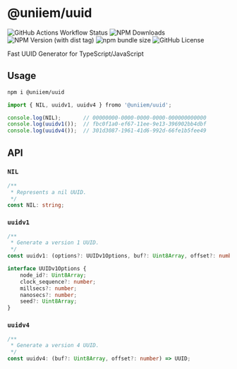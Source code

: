 # @uniiem/uuid

![GitHub Actions Workflow Status](https://img.shields.io/github/actions/workflow/status/HoshinoSuzumi/uuid/ci.yml)
![NPM Downloads](https://img.shields.io/npm/dm/%40uniiem%2Fuuid)
![NPM Version (with dist tag)](https://img.shields.io/npm/v/%40uniiem%2Fuuid/latest)
![npm bundle size](https://img.shields.io/bundlephobia/min/%40uniiem%2Fuuid)
![GitHub License](https://img.shields.io/github/license/HoshinoSuzumi/uuid)

Fast UUID Generator for TypeScript/JavaScript

## Usage

```bash
npm i @uniiem/uuid
```

```typescript
import { NIL, uuidv1, uuidv4 } fromo '@uniiem/uuid';

console.log(NIL);       // 00000000-0000-0000-0000-000000000000
console.log(uuidv1());  // fbc0f1a0-ef67-11ee-9e13-396902bb4dbf
console.log(uuidv4());  // 301d3087-1961-41d6-992d-66fe1b5fee49
```

## API

### `NIL`

```typescript
/**
 * Represents a nil UUID.
 */
const NIL: string;
```

### `uuidv1`

```typescript
/**
 * Generate a version 1 UUID.
 */
const uuidv1: (options?: UUIDv1Options, buf?: Uint8Array, offset?: number) => UUID;

interface UUIDv1Options {
    node_id?: Uint8Array;
    clock_sequence?: number;
    millsecs?: number;
    nanosecs?: number;
    seed?: Uint8Array;
}
```

### `uuidv4`

```typescript
/**
 * Generate a version 4 UUID.
 */
const uuidv4: (buf?: Uint8Array, offset?: number) => UUID;
```
